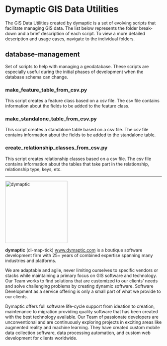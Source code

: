 # Dymaptic GIS Data Utilities
The GIS Data Utilities created by dymaptic is a set of evolving scripts that facilitate managing GIS data. The list below represents the folder break-down and a brief description of each script. To view a more detailed description and usage cases, navigate to the individual folders. 

## database-management
Set of scripts to help with managing a geodatabase. These scripts are especially useful during the initial phases of development when the database schema can change.

### make_feature_table_from_csv.py

This script creates a feature class based on a csv file. The csv file contains information about the fields to be added to the feature class. 

### make_standalone_table_from_csv.py

This script creates a standalone table based on a csv file. The csv file contains information about the fields to be added to the standalone table. 

### create_relationship_classes_from_csv.py

This script creates relationship classes based on a csv file. The csv file contains information about the tables that take part in the relationship, relationship type, keys, etc. 

*** 

<img src="https://dymaptic.com/images/dymaptic-logo-new.png" alt="dymaptic" width="200"/>


**dymaptic** (di-map-tick) www.dymaptic.com is a boutique software development firm with 25+ years  of combined expertise spanning many industries and platforms.

We are adaptable and agile, never limiting ourselves to specific vendors or stacks while maintaining a primary focus on GIS software and technology. Our Team works to find solutions that are customized to our clients’ needs and solve challenging problems by creating dynamic software. Software Development as a service offering is only a small part of what we provide to our clients.

Dymaptic offers full software life-cycle support from ideation to creation, maintenance to migration providing quality software that has been created with the best technology available. Our Team of passionate developers are unconventional and are continuously exploring projects in exciting areas like augmented reality and machine learning. They have created custom mobile data collection software, data processing automation, and custom web development for clients worldwide.
